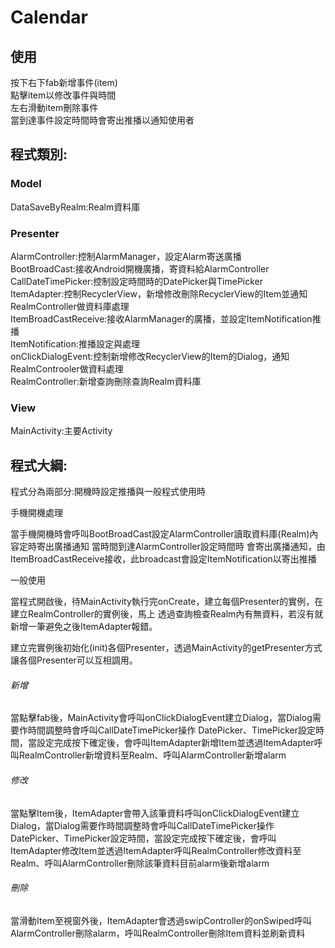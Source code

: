 # Calendar #
## 使用 ## 
按下右下fab新增事件(item)  
點擊item以修改事件與時間  
左右滑動item刪除事件  
當到達事件設定時間時會寄出推播以通知使用者  

## 程式類別: ##
### Model ###
  DataSaveByRealm:Realm資料庫   
### Presenter ###
  AlarmController:控制AlarmManager，設定Alarm寄送廣播  
  BootBroadCast:接收Android開機廣播，寄資料給AlarmController  
  CallDateTimePicker:控制設定時間時的DatePicker與TimePicker  
  ItemAdapter:控制RecyclerView，新增修改刪除RecyclerView的Item並通知RealmController做資料庫處理  
  ItemBroadCastReceive:接收AlarmManager的廣播，並設定ItemNotification推播  
  ItemNotification:推播設定與處理  
  onClickDialogEvent:控制新增修改RecyclerView的Item的Dialog，通知RealmControoler做資料處理  
  RealmController:新增查詢刪除查詢Realm資料庫  
### View ###
  MainActivity:主要Activity  

## 程式大綱: ##
程式分為兩部分:開機時設定推播與一般程式使用時

手機開機處理

當手機開機時會呼叫BootBroadCast設定AlarmController讀取資料庫(Realm)內容定時寄出廣播通知 當時間到達AlarmController設定時間時
會寄出廣播通知，由ItemBroadCastReceive接收，此broadcast會設定ItemNotification以寄出推播

一般使用

當程式開啟後，待MainActivity執行完onCreate，建立每個Presenter的實例，在建立RealmController的實例後，馬上
透過查詢檢查Realm內有無資料，若沒有就新增一筆避免之後ItemAdapter報錯。

建立完實例後初始化(init)各個Presenter，透過MainActivity的getPresenter方式讓各個Presenter可以互相調用。

###### 新增 ######
當點擊fab後，MainActivity會呼叫onClickDialogEvent建立Dialog，當Dialog需要作時間調整時會呼叫CallDateTimePicker操作
DatePicker、TimePicker設定時間，當設定完成按下確定後，會呼叫ItemAdapter新增Item並透過ItemAdapter呼叫RealmController新增資料至Realm、呼叫AlarmController新增alarm
###### 修改 ######
當點擊Item後，ItemAdapter會帶入該筆資料呼叫onClickDialogEvent建立Dialog，當Dialog需要作時間調整時會呼叫CallDateTimePicker操作
DatePicker、TimePicker設定時間，當設定完成按下確定後，會呼叫ItemAdapter修改Item並透過ItemAdapter呼叫RealmController修改資料至Realm、呼叫AlarmController刪除該筆資料目前alarm後新增alarm
###### 刪除 ######
當滑動Item至視窗外後，ItemAdapter會透過swipController的onSwiped呼叫AlarmController刪除alarm，呼叫RealmController刪除Item資料並刷新資料

